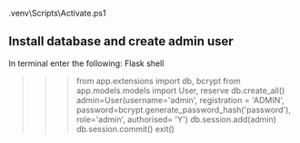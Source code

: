 .venv\Scripts\Activate.ps1

## Install database and create admin user ##
In terminal enter the following: 
Flask shell
>>> from app.extensions import db, bcrypt
>>> from app.models.models import User, reserve
>>> db.create_all()
>>> admin=User(username='admin', registration = 'ADMIN', password=bcrypt.generate_password_hash('password'), role='admin', authorised= 'Y')
>>> db.session.add(admin)
>>> db.session.commit()
>>> exit()